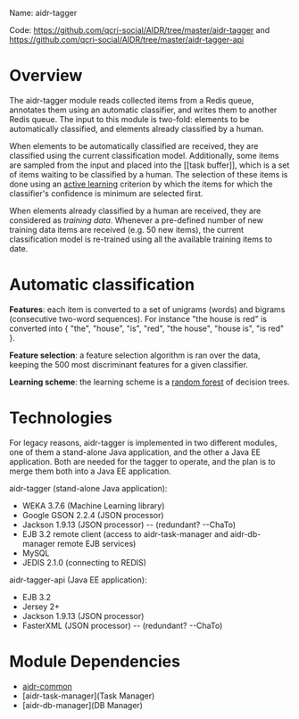 Name: aidr-tagger

Code: https://github.com/qcri-social/AIDR/tree/master/aidr-tagger and https://github.com/qcri-social/AIDR/tree/master/aidr-tagger-api

# Overview

The aidr-tagger module reads collected items from a Redis queue, annotates them using an automatic classifier, and writes them to another Redis queue. The input to this module is two-fold: elements to be automatically classified, and elements already classified by a human.

When elements to be automatically classified are received, they are classified using the current classification model. Additionally, some items are sampled from the input and placed into the [[task buffer]], which is a set of items waiting to be classified by a human. The selection of these items is done using an [active learning](https://en.wikipedia.org/wiki/Active_learning) criterion by which the items for which the classifier's confidence is minimum are selected first.

When elements already classified by a human are received, they are considered as _training data_. Whenever a pre-defined number of new training data items are received (e.g. 50 new items), the current classification model is re-trained using all the available training items to date.

# Automatic classification

**Features**: each item is converted to a set of unigrams (words) and bigrams (consecutive two-word sequences). For instance "the house is red" is converted into { "the", "house", "is", "red", "the house", "house is", "is red" }.

**Feature selection**: a feature selection algorithm is ran over the data, keeping the 500 most discriminant features for a given classifier.

**Learning scheme**: the learning scheme is a [random forest](https://en.wikipedia.org/wiki/Random_forest) of decision trees.

# Technologies

For legacy reasons, aidr-tagger is implemented in two different modules, one of them a stand-alone Java application, and the other a Java EE application. Both are needed for the tagger to operate, and the plan is to merge them both into a Java EE application.

aidr-tagger (stand-alone Java application):

* WEKA 3.7.6 (Machine Learning library)
* Google GSON 2.2.4 (JSON processor)
* Jackson 1.9.13 (JSON processor) -- (redundant? --ChaTo)
* EJB 3.2 remote client (access to aidr-task-manager and aidr-db-manager remote EJB services)
* MySQL
* JEDIS 2.1.0 (connecting to REDIS)

aidr-tagger-api (Java EE application):

* EJB 3.2
* Jersey 2+
* Jackson 1.9.13 (JSON processor)
* FasterXML (JSON processor) -- (redundant? --ChaTo)

# Module Dependencies

* [aidr-common](Common)
* [aidr-task-manager](Task Manager)
* [aidr-db-manager](DB Manager)
